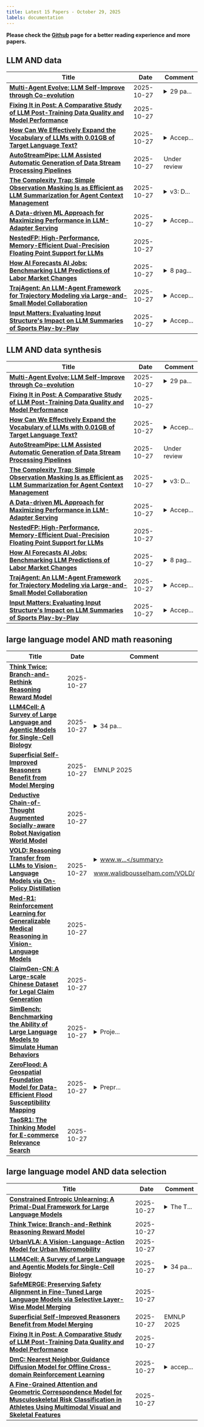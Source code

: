 ```yaml
---
title: Latest 15 Papers - October 29, 2025
labels: documentation
---
```

**Please check the [Github](https://github.com/zezhishao/MTS_Daily_ArXiv) page for a better reading experience and more papers.**

## LLM AND data
| **Title** | **Date** | **Comment** |
| --- | --- | --- |
| **[Multi-Agent Evolve: LLM Self-Improve through Co-evolution](http://arxiv.org/abs/2510.23595v1)** | 2025-10-27 | <details><summary>29 pa...</summary><p>29 pages, 4 figures, submitted to ICLR 2026</p></details> |
| **[Fixing It in Post: A Comparative Study of LLM Post-Training Data Quality and Model Performance](http://arxiv.org/abs/2506.06522v2)** | 2025-10-27 |  |
| **[How Can We Effectively Expand the Vocabulary of LLMs with 0.01GB of Target Language Text?](http://arxiv.org/abs/2406.11477v3)** | 2025-10-27 | <details><summary>Accep...</summary><p>Accepted to Computational Linguistics</p></details> |
| **[AutoStreamPipe: LLM Assisted Automatic Generation of Data Stream Processing Pipelines](http://arxiv.org/abs/2510.23408v1)** | 2025-10-27 | Under review |
| **[The Complexity Trap: Simple Observation Masking Is as Efficient as LLM Summarization for Agent Context Management](http://arxiv.org/abs/2508.21433v3)** | 2025-10-27 | <details><summary>v3: D...</summary><p>v3: DL4C camera-ready version to be presented at the 4th DL4C workshop co-located with NeurIPS '25; added OpenHands generality probe, added hybrid context management strategy</p></details> |
| **[A Data-driven ML Approach for Maximizing Performance in LLM-Adapter Serving](http://arxiv.org/abs/2508.08343v2)** | 2025-10-27 | <details><summary>Accep...</summary><p>Accepted in a computer science workshop</p></details> |
| **[NestedFP: High-Performance, Memory-Efficient Dual-Precision Floating Point Support for LLMs](http://arxiv.org/abs/2506.02024v2)** | 2025-10-27 |  |
| **[How AI Forecasts AI Jobs: Benchmarking LLM Predictions of Labor Market Changes](http://arxiv.org/abs/2510.23358v1)** | 2025-10-27 | <details><summary>8 pag...</summary><p>8 pages + Limitations + References</p></details> |
| **[TrajAgent: An LLM-Agent Framework for Trajectory Modeling via Large-and-Small Model Collaboration](http://arxiv.org/abs/2410.20445v4)** | 2025-10-27 | <details><summary>Accep...</summary><p>Accepted by NeurIPS 2025, https://github.com/tsinghua-fib-lab/TrajAgent</p></details> |
| **[Input Matters: Evaluating Input Structure's Impact on LLM Summaries of Sports Play-by-Play](http://arxiv.org/abs/2510.21034v2)** | 2025-10-27 | <details><summary>Accep...</summary><p>Accepted at INLG 2025</p></details> |

## LLM AND data synthesis
| **Title** | **Date** | **Comment** |
| --- | --- | --- |
| **[Multi-Agent Evolve: LLM Self-Improve through Co-evolution](http://arxiv.org/abs/2510.23595v1)** | 2025-10-27 | <details><summary>29 pa...</summary><p>29 pages, 4 figures, submitted to ICLR 2026</p></details> |
| **[Fixing It in Post: A Comparative Study of LLM Post-Training Data Quality and Model Performance](http://arxiv.org/abs/2506.06522v2)** | 2025-10-27 |  |
| **[How Can We Effectively Expand the Vocabulary of LLMs with 0.01GB of Target Language Text?](http://arxiv.org/abs/2406.11477v3)** | 2025-10-27 | <details><summary>Accep...</summary><p>Accepted to Computational Linguistics</p></details> |
| **[AutoStreamPipe: LLM Assisted Automatic Generation of Data Stream Processing Pipelines](http://arxiv.org/abs/2510.23408v1)** | 2025-10-27 | Under review |
| **[The Complexity Trap: Simple Observation Masking Is as Efficient as LLM Summarization for Agent Context Management](http://arxiv.org/abs/2508.21433v3)** | 2025-10-27 | <details><summary>v3: D...</summary><p>v3: DL4C camera-ready version to be presented at the 4th DL4C workshop co-located with NeurIPS '25; added OpenHands generality probe, added hybrid context management strategy</p></details> |
| **[A Data-driven ML Approach for Maximizing Performance in LLM-Adapter Serving](http://arxiv.org/abs/2508.08343v2)** | 2025-10-27 | <details><summary>Accep...</summary><p>Accepted in a computer science workshop</p></details> |
| **[NestedFP: High-Performance, Memory-Efficient Dual-Precision Floating Point Support for LLMs](http://arxiv.org/abs/2506.02024v2)** | 2025-10-27 |  |
| **[How AI Forecasts AI Jobs: Benchmarking LLM Predictions of Labor Market Changes](http://arxiv.org/abs/2510.23358v1)** | 2025-10-27 | <details><summary>8 pag...</summary><p>8 pages + Limitations + References</p></details> |
| **[TrajAgent: An LLM-Agent Framework for Trajectory Modeling via Large-and-Small Model Collaboration](http://arxiv.org/abs/2410.20445v4)** | 2025-10-27 | <details><summary>Accep...</summary><p>Accepted by NeurIPS 2025, https://github.com/tsinghua-fib-lab/TrajAgent</p></details> |
| **[Input Matters: Evaluating Input Structure's Impact on LLM Summaries of Sports Play-by-Play](http://arxiv.org/abs/2510.21034v2)** | 2025-10-27 | <details><summary>Accep...</summary><p>Accepted at INLG 2025</p></details> |

## large language model AND math reasoning
| **Title** | **Date** | **Comment** |
| --- | --- | --- |
| **[Think Twice: Branch-and-Rethink Reasoning Reward Model](http://arxiv.org/abs/2510.23596v1)** | 2025-10-27 |  |
| **[LLM4Cell: A Survey of Large Language and Agentic Models for Single-Cell Biology](http://arxiv.org/abs/2510.07793v2)** | 2025-10-27 | <details><summary>34 pa...</summary><p>34 pages, 5 figures, 7 tables</p></details> |
| **[Superficial Self-Improved Reasoners Benefit from Model Merging](http://arxiv.org/abs/2503.02103v2)** | 2025-10-27 | EMNLP 2025 |
| **[Deductive Chain-of-Thought Augmented Socially-aware Robot Navigation World Model](http://arxiv.org/abs/2510.23509v1)** | 2025-10-27 |  |
| **[VOLD: Reasoning Transfer from LLMs to Vision-Language Models via On-Policy Distillation](http://arxiv.org/abs/2510.23497v1)** | 2025-10-27 | <details><summary>www.w...</summary><p>www.walidbousselham.com/VOLD/</p></details> |
| **[Med-R1: Reinforcement Learning for Generalizable Medical Reasoning in Vision-Language Models](http://arxiv.org/abs/2503.13939v5)** | 2025-10-27 |  |
| **[ClaimGen-CN: A Large-scale Chinese Dataset for Legal Claim Generation](http://arxiv.org/abs/2508.17234v2)** | 2025-10-27 |  |
| **[SimBench: Benchmarking the Ability of Large Language Models to Simulate Human Behaviors](http://arxiv.org/abs/2510.17516v3)** | 2025-10-27 | <details><summary>Proje...</summary><p>Project Website: http://simbench.tiancheng.hu/ Data: https://huggingface.co/datasets/pitehu/SimBench</p></details> |
| **[ZeroFlood: A Geospatial Foundation Model for Data-Efficient Flood Susceptibility Mapping](http://arxiv.org/abs/2510.23364v1)** | 2025-10-27 | <details><summary>Prepr...</summary><p>Preprint submitted to EUSAR 2026 (under review)</p></details> |
| **[TaoSR1: The Thinking Model for E-commerce Relevance Search](http://arxiv.org/abs/2508.12365v2)** | 2025-10-27 |  |

## large language model AND data selection
| **Title** | **Date** | **Comment** |
| --- | --- | --- |
| **[Constrained Entropic Unlearning: A Primal-Dual Framework for Large Language Models](http://arxiv.org/abs/2506.05314v2)** | 2025-10-27 | <details><summary>The T...</summary><p>The Thirty-Ninth Annual Conference on Neural Information Processing Systems</p></details> |
| **[Think Twice: Branch-and-Rethink Reasoning Reward Model](http://arxiv.org/abs/2510.23596v1)** | 2025-10-27 |  |
| **[UrbanVLA: A Vision-Language-Action Model for Urban Micromobility](http://arxiv.org/abs/2510.23576v1)** | 2025-10-27 |  |
| **[LLM4Cell: A Survey of Large Language and Agentic Models for Single-Cell Biology](http://arxiv.org/abs/2510.07793v2)** | 2025-10-27 | <details><summary>34 pa...</summary><p>34 pages, 5 figures, 7 tables</p></details> |
| **[SafeMERGE: Preserving Safety Alignment in Fine-Tuned Large Language Models via Selective Layer-Wise Model Merging](http://arxiv.org/abs/2503.17239v2)** | 2025-10-27 |  |
| **[Superficial Self-Improved Reasoners Benefit from Model Merging](http://arxiv.org/abs/2503.02103v2)** | 2025-10-27 | EMNLP 2025 |
| **[Fixing It in Post: A Comparative Study of LLM Post-Training Data Quality and Model Performance](http://arxiv.org/abs/2506.06522v2)** | 2025-10-27 |  |
| **[DmC: Nearest Neighbor Guidance Diffusion Model for Offline Cross-domain Reinforcement Learning](http://arxiv.org/abs/2507.20499v2)** | 2025-10-27 | <details><summary>accep...</summary><p>accepted at ECAI 2025; offline cross-domain reinforcement learning with a guided diffusion model;</p></details> |
| **[A Fine-Grained Attention and Geometric Correspondence Model for Musculoskeletal Risk Classification in Athletes Using Multimodal Visual and Skeletal Features](http://arxiv.org/abs/2509.05913v2)** | 2025-10-27 |  |

